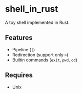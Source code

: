 # shell_in_rust

A toy shell implemented in Rust.

## Features

- Pipeline (`|`)
- Redirection (support only `>`)
- Builtin commands (`exit`, `pwd`, `cd`)

## Requires

- Unix
